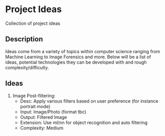 # Project Ideas
Collection of project ideas

## Description
Ideas come from a variety of topics within computer science ranging from Machine Learning to Image Forensics and more.
Below will be a list of ideas, potential technologies they can be developed with and rough complexity/difficulty.


## Ideas
1. Image Post-filtering:
    * Desc: Apply various filters based on user preference (for instance portrait mode)
    * Input: Image/Photo (format tbc)
    * Output: Filtered Image
    * Extension: Use ml/nn for object recognition and auto filtering
    * Complexity: Medium

